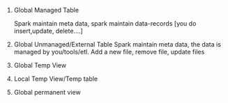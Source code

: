 
1. Global Managed Table 

    Spark maintain meta data, spark maintain data-records [you do insert,update, delete....]
    
2. Global Unmanaged/External Table
     Spark maintain meta data, the data is managed by you/tools/etl. Add a new file, remove file, update files
     
3. Global Temp View

4. Local Temp View/Temp table

5. Global permanent view

